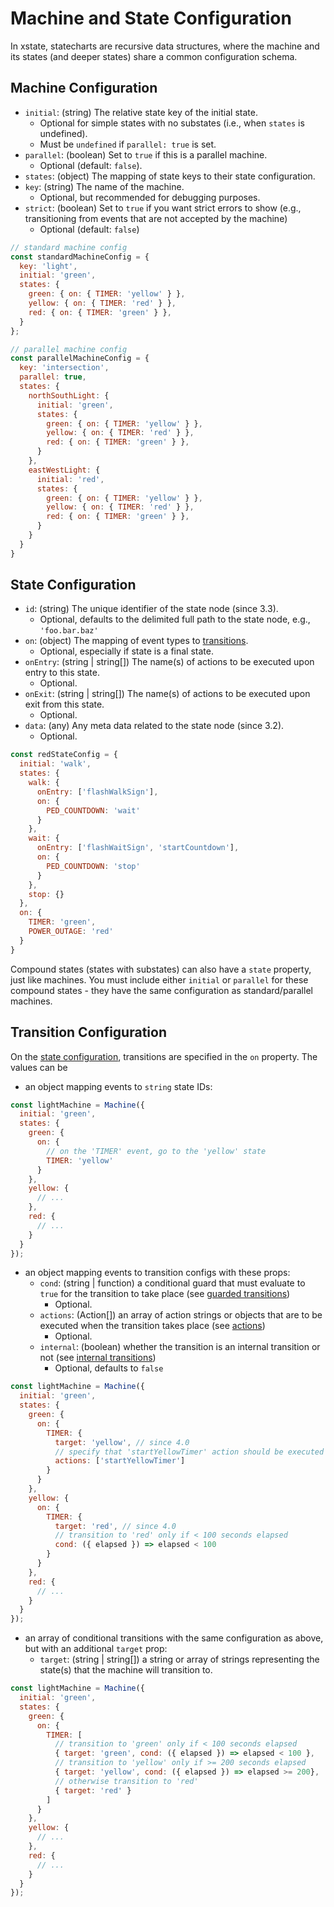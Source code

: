 # Machine and State Configuration

In xstate, statecharts are recursive data structures, where the machine and its states (and deeper states) share a common configuration schema.

## Machine Configuration

- `initial`: (string) The relative state key of the initial state.
  - Optional for simple states with no substates (i.e., when `states` is undefined).
  - Must be `undefined` if `parallel: true` is set.
- `parallel`: (boolean) Set to `true` if this is a parallel machine.
  - Optional (default: `false`).
- `states`: (object) The mapping of state keys to their state configuration.
- `key`: (string) The name of the machine.
  - Optional, but recommended for debugging purposes.
- `strict`: (boolean) Set to `true` if you want strict errors to show (e.g., transitioning from events that are not accepted by the machine)
  - Optional (default: `false`)

```js
// standard machine config
const standardMachineConfig = {
  key: 'light',
  initial: 'green',
  states: {
    green: { on: { TIMER: 'yellow' } },
    yellow: { on: { TIMER: 'red' } },
    red: { on: { TIMER: 'green' } },
  }
};

// parallel machine config
const parallelMachineConfig = {
  key: 'intersection',
  parallel: true,
  states: {
    northSouthLight: {
      initial: 'green',
      states: {
        green: { on: { TIMER: 'yellow' } },
        yellow: { on: { TIMER: 'red' } },
        red: { on: { TIMER: 'green' } },
      }
    },
    eastWestLight: {
      initial: 'red',
      states: {
        green: { on: { TIMER: 'yellow' } },
        yellow: { on: { TIMER: 'red' } },
        red: { on: { TIMER: 'green' } },
      }
    }
  }
}
```

## State Configuration
- `id`: (string) The unique identifier of the state node (since 3.3).
  - Optional, defaults to the delimited full path to the state node, e.g., `'foo.bar.baz'`
- `on`: (object) The mapping of event types to [transitions](#transition-configuration).
  - Optional, especially if state is a final state.
- `onEntry`: (string | string[]) The name(s) of actions to be executed upon entry to this state.
  - Optional.
- `onExit`: (string | string[]) The name(s) of actions to be executed upon exit from this state.
  - Optional.
- `data`: (any) Any meta data related to the state node (since 3.2).
  - Optional.

```js
const redStateConfig = {
  initial: 'walk',
  states: {
    walk: {
      onEntry: ['flashWalkSign'],
      on: {
        PED_COUNTDOWN: 'wait'
      }
    },
    wait: {
      onEntry: ['flashWaitSign', 'startCountdown'],
      on: {
        PED_COUNTDOWN: 'stop'
      }
    },
    stop: {}
  },
  on: {
    TIMER: 'green',
    POWER_OUTAGE: 'red'
  }
}
```

Compound states (states with substates) can also have a `state` property, just like machines. You must include either `initial` or `parallel` for these compound states - they have the same configuration as standard/parallel machines.

## Transition Configuration

On the [state configuration](#state-configuration), transitions are specified in the `on` property. The values can be
- an object mapping events to `string` state IDs:

```js
const lightMachine = Machine({
  initial: 'green',
  states: {
    green: {
      on: {
        // on the 'TIMER' event, go to the 'yellow' state
        TIMER: 'yellow'
      }
    },
    yellow: {
      // ...
    },
    red: {
      // ...
    }
  }
});
```

- an object mapping events to transition configs with these props:
  - `cond`: (string | function) a conditional guard that must evaluate to `true` for the transition to take place (see [guarded transitions](guides/guards.md))
    - Optional.
  - `actions`: (Action[]) an array of action strings or objects that are to be executed when the transition takes place (see [actions](api/actions.md))
    - Optional.
  <!-- - `in`: (string | object) a string or object representing the state that the current state must match for the transition to take place (see [guarded transitions](guides/guards.md))
    - Optional. -->
  - `internal`: (boolean) whether the transition is an internal transition or not (see [internal transitions](guides/internal.md))
    - Optional, defaults to `false`

```js
const lightMachine = Machine({
  initial: 'green',
  states: {
    green: {
      on: {
        TIMER: {
          target: 'yellow', // since 4.0
          // specify that 'startYellowTimer' action should be executed
          actions: ['startYellowTimer']
        }
      }
    },
    yellow: {
      on: {
        TIMER: {
          target: 'red', // since 4.0
          // transition to 'red' only if < 100 seconds elapsed
          cond: ({ elapsed }) => elapsed < 100
        }
      }
    },
    red: {
      // ...
    }
  }
});
```

- an array of conditional transitions with the same configuration as above, but with an additional `target` prop:
  - `target`: (string | string[]) a string or array of strings representing the state(s) that the machine will transition to.

```js
const lightMachine = Machine({
  initial: 'green',
  states: {
    green: {
      on: {
        TIMER: [
          // transition to 'green' only if < 100 seconds elapsed
          { target: 'green', cond: ({ elapsed }) => elapsed < 100 },
          // transition to 'yellow' only if >= 200 seconds elapsed
          { target: 'yellow', cond: ({ elapsed }) => elapsed >= 200},
          // otherwise transition to 'red'
          { target: 'red' }
        ]
      }
    },
    yellow: {
      // ...
    },
    red: {
      // ...
    }
  }
});
```
